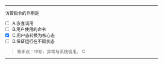 ---
访管指令的作用是
- [ ] A.嵌套调用 
- [ ] B.用户使用的命令 
- [x] C.用户态转换为核心态 
- [ ] D.保证运行在不同状态

> 知识点：中断、异常与系统调用。
> C

---